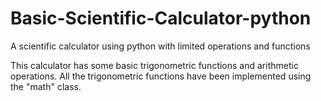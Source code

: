 # Basic-Scientific-Calculator-python
A scientific calculator using python with limited operations and functions

   This calculator has some basic trigonometric functions and arithmetic operations.
   All the trigonometric functions have been implemented using the "math" class.
